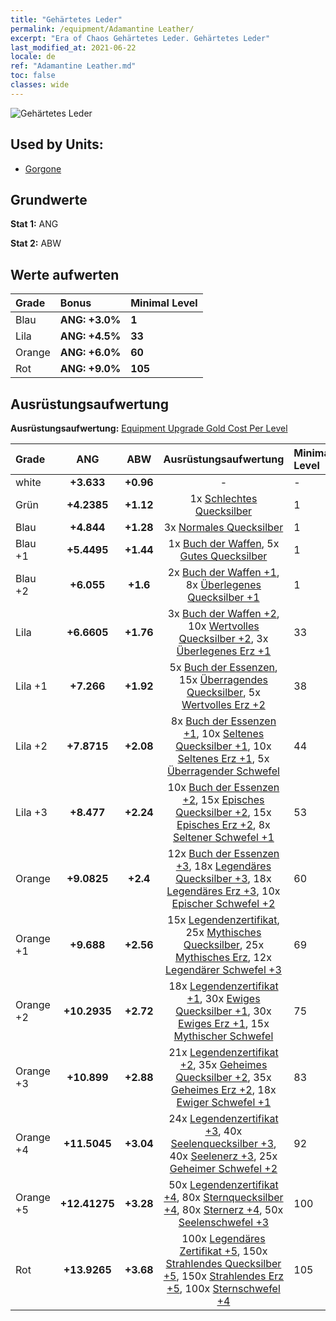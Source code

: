 ```yaml
---
title: "Gehärtetes Leder"
permalink: /equipment/Adamantine Leather/
excerpt: "Era of Chaos Gehärtetes Leder. Gehärtetes Leder"
last_modified_at: 2021-06-22
locale: de
ref: "Adamantine Leather.md"
toc: false
classes: wide
---
```


  ![Gehärtetes Leder](/images/e/e_8051.png)

## Used by Units:

* [Gorgone](/de/units/Gorgon/) 


## Grundwerte
 **Stat 1:** ANG

 **Stat 2:** ABW

## Werte aufwerten

  |     Grade    |   Bonus | Minimal Level | 
  |:-------------|:--------|:--------------| 
  | Blau | **ANG: +3.0%** | **1** | 
  | Lila | **ANG: +4.5%** | **33** | 
  | Orange | **ANG: +6.0%** | **60** | 
  | Rot | **ANG: +9.0%** | **105** | 


## Ausrüstungsaufwertung
 **Ausrüstungsaufwertung:** [Equipment Upgrade Gold Cost Per Level](/equipment/EquipmentUpgradeCostPerLevel/) 

  |          Grade      | ANG | ABW | Ausrüstungsaufwertung | Minimal Level |
  |:--------------------|:---------:|:---------:|:----------------:|:--------------|
  | white | **+3.633** | **+0.96** | - | - |
  | Grün | **+4.2385** | **+1.12** | 1x [Schlechtes Quecksilber](/ItemsDE/mat_2/) | 1 |
  | Blau | **+4.844** | **+1.28** | 3x [Normales Quecksilber](/ItemsDE/mat_8/) | 1 |
  | Blau +1 | **+5.4495** | **+1.44** | 1x [Buch der Waffen](/ItemsDE/mat_18/), 5x [Gutes Quecksilber](/ItemsDE/mat_14/) | 1 |
  | Blau +2 | **+6.055** | **+1.6** | 2x [Buch der Waffen +1](/ItemsDE/mat_25/), 8x [Überlegenes Quecksilber +1](/ItemsDE/mat_21/) | 1 |
  | Lila | **+6.6605** | **+1.76** | 3x [Buch der Waffen +2](/ItemsDE/mat_32/), 10x [Wertvolles Quecksilber +2](/ItemsDE/mat_28/), 3x [Überlegenes Erz +1](/ItemsDE/mat_19/) | 33 |
  | Lila +1 | **+7.266** | **+1.92** | 5x [Buch der Essenzen](/ItemsDE/mat_39/), 15x [Überragendes Quecksilber](/ItemsDE/mat_35/), 5x [Wertvolles Erz +2](/ItemsDE/mat_26/) | 38 |
  | Lila +2 | **+7.8715** | **+2.08** | 8x [Buch der Essenzen +1](/ItemsDE/mat_46/), 10x [Seltenes Quecksilber +1](/ItemsDE/mat_42/), 10x [Seltenes Erz +1](/ItemsDE/mat_40/), 5x [Überragender Schwefel](/ItemsDE/mat_36/) | 44 |
  | Lila +3 | **+8.477** | **+2.24** | 10x [Buch der Essenzen +2](/ItemsDE/mat_53/), 15x [Episches Quecksilber +2](/ItemsDE/mat_49/), 15x [Episches Erz +2](/ItemsDE/mat_47/), 8x [Seltener Schwefel +1](/ItemsDE/mat_43/) | 53 |
  | Orange | **+9.0825** | **+2.4** | 12x [Buch der Essenzen +3](/ItemsDE/mat_60/), 18x [Legendäres Quecksilber +3](/ItemsDE/mat_56/), 18x [Legendäres Erz +3](/ItemsDE/mat_54/), 10x [Epischer Schwefel +2](/ItemsDE/mat_50/) | 60 |
  | Orange +1 | **+9.688** | **+2.56** | 15x [Legendenzertifikat](/ItemsDE/mat_67/), 25x [Mythisches Quecksilber](/ItemsDE/mat_63/), 25x [Mythisches Erz](/ItemsDE/mat_61/), 12x [Legendärer Schwefel +3](/ItemsDE/mat_57/) | 69 |
  | Orange +2 | **+10.2935** | **+2.72** | 18x [Legendenzertifikat +1](/ItemsDE/mat_74/), 30x [Ewiges Quecksilber +1](/ItemsDE/mat_70/), 30x [Ewiges Erz +1](/ItemsDE/mat_68/), 15x [Mythischer Schwefel](/ItemsDE/mat_64/) | 75 |
  | Orange +3 | **+10.899** | **+2.88** | 21x [Legendenzertifikat +2](/ItemsDE/mat_81/), 35x [Geheimes Quecksilber +2](/ItemsDE/mat_77/), 35x [Geheimes Erz +2](/ItemsDE/mat_75/), 18x [Ewiger Schwefel +1](/ItemsDE/mat_71/) | 83 |
  | Orange +4 | **+11.5045** | **+3.04** | 24x [Legendenzertifikat +3](/ItemsDE/mat_88/), 40x [Seelenquecksilber +3](/ItemsDE/mat_84/), 40x [Seelenerz +3](/ItemsDE/mat_82/), 25x [Geheimer Schwefel +2](/ItemsDE/mat_78/) | 92 |
  | Orange +5 | **+12.41275** | **+3.28** | 50x [Legendenzertifikat +4](/ItemsDE/mat_95/), 80x [Sternquecksilber +4](/ItemsDE/mat_91/), 80x [Sternerz +4](/ItemsDE/mat_89/), 50x [Seelenschwefel +3](/ItemsDE/mat_85/) | 100 |
  | Rot | **+13.9265** | **+3.68** | 100x [Legendäres Zertifikat +5](/ItemsDE/mat_102/), 150x [Strahlendes Quecksilber +5](/ItemsDE/mat_98/), 150x [Strahlendes Erz +5](/ItemsDE/mat_96/), 100x [Sternschwefel +4](/ItemsDE/mat_92/) | 105 |

